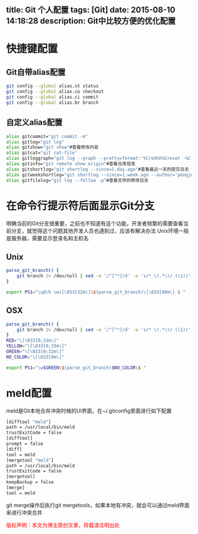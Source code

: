 title: Git 个人配置
tags: [Git]
date: 2015-08-10 14:18:28
description: Git中比较方便的优化配置
---

# 快捷键配置
## Git自带alias配置
```bash
git config --global alias.st status
git config --global alias.co checkout
git config --global alias.ci commit
git config --global alias.br branch
```
## 自定义alias配置
```bash
alias gitcommit="git commit -m"
alias gitlog="git log"
alias gitshow="git show"#查看修改内容
alias gitcat="git cat-file"
alias gitloggraph="git log --graph --pretty=format:'%Cred%h%Creset -%C(yellow)%d%Creset %s %Cgreen(%cr) %C(bold blue)<%an>%Creset'"#以图形方式显示提交日志
alias gitinfo="git remote show origin"#查看仓库信息
alias gitshortlog="git shortlog --since=1.day.ago"#查看最近一天的提交日志
alias gitweekshortlog="git shortlog --since=1.week.ago --author='pengjun' | grep -v Merge | uniq"#查看最近一周pengjun的提交日志
alias gitfilelog="git log --follow -p"#查看文件的修改日志
```

# 在命令行提示符后面显示Git分支
明确当前的Git分支很重要，之前也不知道有这个功能，开发者频繁的需要查看当前分支，就觉得这个问题其他开发人员也遇到过，应该有解决办法
Unix环境一般是服务器，需要显示登录名和主机名
## Unix
```bash
parse_git_branch() {
    git branch 2> /dev/null | sed -e '/^[^*]/d' -e 's/* \(.*\)/ (\1)/'
}

export PS1="\u@\h \w\[\033[32m\]\$(parse_git_branch)\[\033[00m\] $ "
```
## OSX
```bash
parse_git_branch() {
    git branch 2> /dev/null | sed -e '/^[^*]/d' -e 's/* \(.*\)/ (\1)/'
}
RED="\[\033[0;31m\]"
YELLOW="\[\033[0;33m\]"
GREEN="\[\033[0;32m\]"
NO_COLOR="\[\033[0m\]"

export PS1="\w$GREEN\$(parse_git_branch)$NO_COLOR\$ "
```

# meld配置
meld是Git本地合并冲突时候的UI界面，在~/.gitconfig里面进行如下配置
```bash
[difftool "meld"]
path = /usr/local/bin/meld
trustExitCode = false
[difftool]
prompt = false
[diff]
tool = meld
[mergetool "meld"]
path = /usr/local/bin/meld
trustExitCode = false
[mergetool]
keepBackup = false
[merge]
tool = meld
```
git merge操作后执行git mergetools，如果本地有冲突，就会可以通过meld界面来进行冲突合并

<font color="#FF0000">版权声明：本文为博主原创文章，转载请注明出处</font>